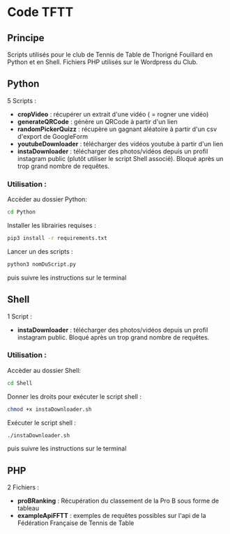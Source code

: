 # Code TFTT

## Principe

Scripts utilisés pour le club de Tennis de Table de Thorigné Fouillard en Python et en Shell.
Fichiers PHP utilisés sur le Wordpress du Club.

## Python

5 Scripts :
- **cropVideo** : récupérer un extrait d'une vidéo ( = rogner une vidéo)
- **generateQRCode** : génère un QRCode à partir d'un lien
- **randomPickerQuizz** : récupère un gagnant aléatoire à partir d'un csv d'export de GoogleForm
- **youtubeDownloader** : télécharger des vidéos youtube à partir d'un lien
- **instaDownloader** : télécharger des photos/vidéos depuis un profil instagram public (plutôt utiliser le script Shell associé). Bloqué après un trop grand nombre de requêtes.

### Utilisation :

Accèder au dossier Python:

```sh
cd Python
```

Installer les librairies requises :

```sh
pip3 install -r requirements.txt
```

Lancer un des scripts : 

```sh
python3 nomDuScript.py
```
puis suivre les instructions sur le terminal

## Shell 

1 Script :
- **instaDownloader** : télécharger des photos/vidéos depuis un profil instagram public. Bloqué après un trop grand nombre de requêtes.

### Utilisation :

Accèder au dossier Shell:

```sh
cd Shell
```

Donner les droits pour exécuter le script shell :

```sh
chmod +x instaDownloader.sh
```

Exécuter le script shell :

```sh
./instaDownloader.sh
```

puis suivre les instructions sur le terminal

## PHP 

2 Fichiers :
- **proBRanking** : Récupération du classement de la Pro B sous forme de tableau
- **exampleApiFFTT** : exemples de requêtes possibles sur l'api de la Fédération Française de Tennis de Table